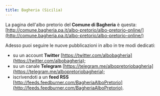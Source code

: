 ```yaml
---
title: Bagheria (Sicilia)
---
```


La pagina dell'albo pretorio del **Comune di Bagheria** è questa: [http://comune.bagheria.pa.it/albo-pretorio/albo-pretorio-online/](http://comune.bagheria.pa.it/albo-pretorio/albo-pretorio-online/)

Adesso puoi seguire le nuove pubblicazioni in albo in tre modi dedicati:

* su un account **Twitter** [https://twitter.com/albobagheria](https://twitter.com/albobagheria);
* su un canale **Telegram** [https://telegram.me/albopretoriobagheria](https://telegram.me/albopretoriobagheria);
* iscrivendoti a un **feed RSS** [http://feeds.feedburner.com/BagheriaAlboPretorio](http://feeds.feedburner.com/BagheriaAlboPretorio).

